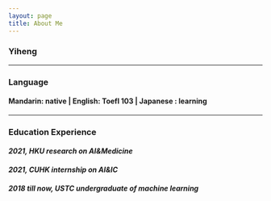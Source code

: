 ```yaml
---
layout: page
title: About Me
---
```


### Yiheng

------

### **Language**

#### Mandarin: native | English: Toefl 103  | Japanese : learning

------

### **Education Experience**

#### *2021, HKU research on AI&Medicine*

#### *2021, CUHK internship on AI&IC*

#### *2018 till now, USTC undergraduate of machine learning*


